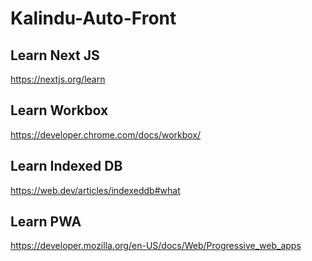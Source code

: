 # Kalindu-Auto-Front

## Learn Next JS
https://nextjs.org/learn

## Learn Workbox
https://developer.chrome.com/docs/workbox/

## Learn Indexed DB
https://web.dev/articles/indexeddb#what

## Learn PWA
https://developer.mozilla.org/en-US/docs/Web/Progressive_web_apps